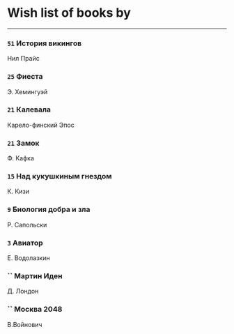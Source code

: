 # Wish list of books by [](https://plus.google.com/u/0/107756383717359753203/)
---

### `51` История викингов
Нил Прайс

### `25` Фиеста
Э. Хемингуэй

### `21` Калевала
Карело-финский Эпос

### `21` Замок
Ф. Кафка

### `15` Над кукушкиным гнездом
К. Кизи

### `9` Биология добра и зла
Р. Сапольски

### `3` Авиатор
Е. Водолазкин

### `` Мартин Иден
Д. Лондон

### `` Москва 2048
В.Войнович

